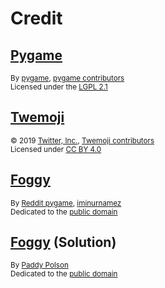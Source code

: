 # Credit

## [Pygame][pygame]

<sup>By [pygame][pygame-author], [pygame contributors][pygame-contributors]</sup>\
<sup>Licensed under the [LGPL 2.1][pygame-license]</sup>

## [Twemoji][twemoji]

<sup>&copy; 2019 [Twitter, Inc.][twemoji-author], [Twemoji contributors][twemoji-contributors]</sup>\
<sup>Licensed under [CC BY 4.0][twemoji-license]</sup>

## [Foggy][foggy]

<sup>By [Reddit pygame][foggy-author], [iminurnamez][foggy-creator]</sup>\
<sup>Dedicated to the [public domain][foggy-license]</sup>

## [Foggy][foggy-fork] (Solution)

<sup>By [Paddy Polson][foggy-fork-author]</sup>\
<sup>Dedicated to the [public domain][foggy-fork-license]</sup>

<!-- Link aliases -->

[pygame]: https://www.pygame.org/
[pygame-author]: https://github.com/pygame/
[pygame-contributors]: https://github.com/pygame/pygame/graphs/contributors
[pygame-license]: https://github.com/pygame/pygame/blob/79807da84c9bacf8df5a177763e14c924e3b15e2/docs/LGPL.txt

[twemoji]: https://github.com/twitter/twemoji/tree/master
[twemoji-author]: https://github.com/twitter
[twemoji-contributors]: https://github.com/twitter/twemoji/graphs/contributors
[twemoji-license]: https://github.com/twitter/twemoji/blob/d94f4cf793e6d5ca592aa00f58a88f6a4229ad43/LICENSE-GRAPHICS

[foggy]: https://github.com/reddit-pygame/Foggy
[foggy-author]: https://github.com/reddit-pygame
[foggy-creator]: https://github.com/iminurnamez
[foggy-license]: https://github.com/reddit-pygame/Foggy/blob/e9868e9fcaebd665d25c2d8a32f676d3cc363f0e/attribution.txt#L26

[foggy-fork]: https://github.com/paddypolson/Foggy
[foggy-fork-author]: https://github.com/paddypolson
[foggy-fork-license]: https://github.com/paddypolson/Foggy/blob/10b27bff350db929b2f6850ad1edb9a2dab0e2fa/attribution.txt#L26
